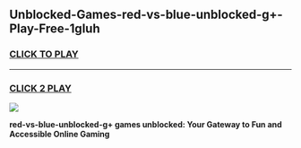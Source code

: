 
## Unblocked-Games-red-vs-blue-unblocked-g+-Play-Free-1gluh
<h3>
<a href="https://premium76.site?title=red-vs-blue-unblocked-g+&ref=21A">CLICK TO PLAY</a></h3>
<hr>

<h3>
<a href="https://premium76.site?title=red-vs-blue-unblocked-g+&ref=21A">CLICK 2 PLAY</a>
  
</h3>

<a href="https://premium76.site?title=red-vs-blue-unblocked-g+&ref=21A"><img src="https://clearcache.store/games.png"></a>


**red-vs-blue-unblocked-g+ games unblocked: Your Gateway to Fun and Accessible Online Gaming**
